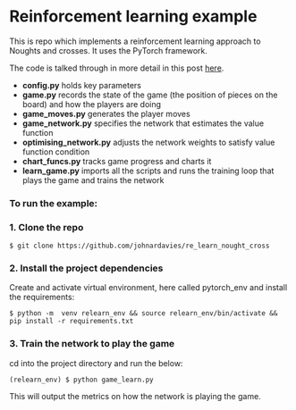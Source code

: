 # Reinforcement learning example

This is repo which implements a reinforcement learning approach to Noughts and crosses. It uses the PyTorch framework.

The code is talked through in more detail in this post [here](https://johnardavies.github.io/technical/reinforcement/). 

  - **config.py** holds key parameters
  - **game.py** records the state of the game (the position of pieces on the board) and how the players are doing
  - **game_moves.py** generates the player moves
  - **game_network.py** specifies the network that estimates the value function
  - **optimising_network.py** adjusts the network weights to satisfy value function condition 
  - **chart_funcs.py** tracks game progress and charts it
  - **learn_game.py** imports all the scripts and runs the training loop that plays the game and trains the network

### To run the example:

### 1.  Clone the repo
```
$ git clone https://github.com/johnardavies/re_learn_nought_cross
```
### 2.  Install the project dependencies
Create and activate virtual environment, here called pytorch_env and install the requirements:
```
$ python -m  venv relearn_env && source relearn_env/bin/activate &&  pip install -r requirements.txt
```
### 3.  Train the network to play the game
cd into the project directory and run the below: 
```
(relearn_env) $ python game_learn.py
```
This will output the metrics on how the network is playing the game.
